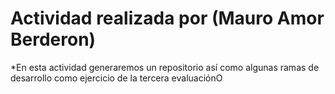 # Actividad realizada por (Mauro Amor Berderon)

*En esta actividad generaremos un repositorio así como algunas ramas de desarrollo como ejercicio de la tercera evaluaciónO
